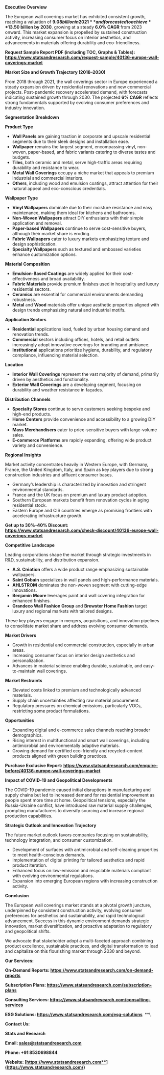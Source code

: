 ﻿**Executive Overview**

The European wall coverings market has exhibited consistent growth, reaching a valuation of **$9.08 billion in 2021** and forecasted to achieve **$13.50 billion by 2030**, growing at a steady **6.0% CAGR** from 2023 onward. This market expansion is propelled by sustained construction activity, increasing consumer focus on interior aesthetics, and advancements in materials offering durability and eco-friendliness.

**Request Sample Report PDF (including TOC, Graphs & Tables): <https://www.statsandresearch.com/request-sample/40136-europe-wall-coverings-market>**

**Market Size and Growth Trajectory (2018–2030)**

From 2018 through 2021, the wall coverings sector in Europe experienced a steady expansion driven by residential renovations and new commercial projects. Post-pandemic recovery accelerated demand, with forecasts indicating sustained growth through 2030. The projected **6% CAGR** reflects strong fundamentals supported by evolving consumer preferences and industry innovation.

**Segmentation Breakdown**

**Product Type**

- **Wall Panels** are gaining traction in corporate and upscale residential segments due to their sleek designs and installation ease.
- **Wallpaper** remains the largest segment, encompassing vinyl, non-woven, paper-based, and fabric variants catering to diverse tastes and budgets.
- **Tiles**, both ceramic and metal, serve high-traffic areas requiring durability and resistance to wear.
- **Metal Wall Coverings** occupy a niche market that appeals to premium industrial and commercial interiors.
- **Others**, including wood and emulsion coatings, attract attention for their natural appeal and eco-conscious credentials.

**Wallpaper Type**

- **Vinyl Wallpapers** dominate due to their moisture resistance and easy maintenance, making them ideal for kitchens and bathrooms.
- **Non-Woven Wallpapers** attract DIY enthusiasts with their simple application and removal.
- **Paper-based Wallpapers** continue to serve cost-sensitive buyers, although their market share is eroding.
- **Fabric Wallpapers** cater to luxury markets emphasizing texture and design sophistication.
- **Specialty Wallpapers** such as textured and embossed varieties enhance customization options.

**Material Composition**

- **Emulsion-Based Coatings** are widely applied for their cost-effectiveness and broad availability.
- **Fabric Materials** provide premium finishes used in hospitality and luxury residential sectors.
- **Ceramics** are essential for commercial environments demanding robustness.
- **Metal** and **Wood** materials offer unique aesthetic properties aligned with design trends emphasizing natural and industrial motifs.

**Application Sectors**

- **Residential** applications lead, fueled by urban housing demand and renovation trends.
- **Commercial** sectors including offices, hotels, and retail outlets increasingly adopt innovative coverings for branding and ambiance.
- **Institutional** applications prioritize hygiene, durability, and regulatory compliance, influencing material selection.

**Location**

- **Interior Wall Coverings** represent the vast majority of demand, primarily driven by aesthetics and functionality.
- **Exterior Wall Coverings** are a developing segment, focusing on durability and weather resistance in façades.

**Distribution Channels**

- **Specialty Stores** continue to serve customers seeking bespoke and high-end products.
- **Home Centers** provide convenience and accessibility to a growing DIY market.
- **Mass Merchandisers** cater to price-sensitive buyers with large-volume sales.
- **E-commerce Platforms** are rapidly expanding, offering wide product variety and convenience.

**Regional Insights**

Market activity concentrates heavily in Western Europe, with Germany, France, the United Kingdom, Italy, and Spain as key players due to strong construction industries and affluent consumer bases.

- Germany’s leadership is characterized by innovation and stringent environmental standards.
- France and the UK focus on premium and luxury product adoption.
- Southern European markets benefit from renovation cycles in aging residential stock.
- Eastern Europe and CIS countries emerge as promising frontiers with accelerating infrastructure growth.

**Get up to 30%-40% Discount: <https://www.statsandresearch.com/check-discount/40136-europe-wall-coverings-market>** 

**Competitive Landscape**

Leading corporations shape the market through strategic investments in R&D, sustainability, and distribution expansion.

- **A.S. Création** offers a wide product range emphasizing sustainable wallpapers.
- **Saint Gobain** specializes in wall panels and high-performance materials.
- **AHLSTROM** dominates the non-woven segment with cutting-edge innovations.
- **Benjamin Moore** leverages paint and wall covering integration for enhanced finishes.
- **Grandeco Wall Fashion Group** and **Brewster Home Fashion** target luxury and regional markets with tailored designs.

These key players engage in mergers, acquisitions, and innovation pipelines to consolidate market share and address evolving consumer demands.

**Market Drivers**

- Growth in residential and commercial construction, especially in urban areas.
- Increasing consumer focus on interior design aesthetics and personalization.
- Advances in material science enabling durable, sustainable, and easy-to-maintain wall coverings.

**Market Restraints**

- Elevated costs linked to premium and technologically advanced materials.
- Supply chain uncertainties affecting raw material procurement.
- Regulatory pressures on chemical emissions, particularly VOCs, restricting some product formulations.

**Opportunities**

- Expanding digital and e-commerce sales channels reaching broader demographics.
- Rising interest in multifunctional and smart wall coverings, including antimicrobial and environmentally adaptive materials.
- Growing demand for certified eco-friendly and recycled-content products aligned with green building practices.

**Purchase Exclusive Report: <https://www.statsandresearch.com/enquire-before/40136-europe-wall-coverings-market>**

**Impact of COVID-19 and Geopolitical Developments**

The COVID-19 pandemic caused initial disruptions in manufacturing and supply chains but led to increased demand for residential improvement as people spent more time at home. Geopolitical tensions, especially the Russia-Ukraine conflict, have introduced raw material supply challenges, prompting manufacturers to diversify sourcing and increase regional production capabilities.

**Strategic Outlook and Innovation Trajectory**

The future market outlook favors companies focusing on sustainability, technology integration, and consumer customization.

- Development of surfaces with antimicrobial and self-cleaning properties to meet health-conscious demands.
- Implementation of digital printing for tailored aesthetics and rapid product iteration.
- Enhanced focus on low-emission and recyclable materials compliant with evolving environmental regulations.
- Expansion into emerging European regions with increasing construction activity.

**Conclusion**

The European wall coverings market stands at a pivotal growth juncture, underpinned by consistent construction activity, evolving consumer preferences for aesthetics and sustainability, and rapid technological advancement. Success in this dynamic environment demands strategic innovation, market diversification, and proactive adaptation to regulatory and geopolitical shifts.

We advocate that stakeholder adopt a multi-faceted approach combining product excellence, sustainable practices, and digital transformation to lead and capitalize on this flourishing market through 2030 and beyond.

**Our Services:** 

**On-Demand Reports: <https://www.statsandresearch.com/on-demand-reports>** 

**Subscription Plans: <https://www.statsandresearch.com/subscription-plans>** 

**Consulting Services: <https://www.statsandresearch.com/consulting-services>** 

**ESG Solutions: <https://www.statsandresearch.com/esg-solutions>** 
**\


**Contact Us:** 

**Stats and Research** 

**Email: <sales@statsandresearch.com>** 

**Phone: +91 8530698844** 

**Website: [https://www.statsandresearch.com**](https://www.statsandresearch.com/)**

